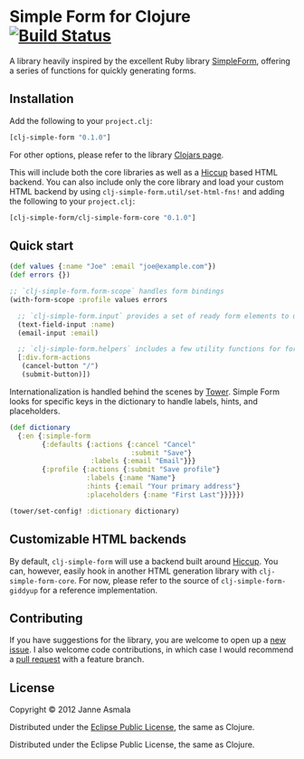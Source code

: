 Simple Form for Clojure [![Build Status](https://secure.travis-ci.org/asmala/clj-simple-form.png?branch=master)](http://travis-ci.org/asmala/clj-simple-form)
=======================

A library heavily inspired by the excellent Ruby library
[SimpleForm](https://github.com/plataformatec/simple_form), offering a
series of functions for quickly generating forms. 


## Installation

Add the following to your `project.clj`:

```clojure
[clj-simple-form "0.1.0"]
```

For other options, please refer to the library
[Clojars page](https://clojars.org/giddyup).

This will include both the core libraries as well as a
[Hiccup](https://github.com/weavejester/hiccup/) based HTML backend.
You can also include only the core library and load your custom HTML
backend by using `clj-simple-form.util/set-html-fns!` and adding the
following to your `project.clj`:

```clojure
[clj-simple-form/clj-simple-form-core "0.1.0"]
```


## Quick start

```clojure
(def values {:name "Joe" :email "joe@example.com"})
(def errors {})

;; `clj-simple-form.form-scope` handles form bindings
(with-form-scope :profile values errors

  ;; `clj-simple-form.input` provides a set of ready form elements to use
  (text-field-input :name)
  (email-input :email)

  ;; `clj-simple-form.helpers` includes a few utility functions for forms
  [:div.form-actions
   (cancel-button "/")
   (submit-button)])
```

Internationalization is handled behind the scenes by
[Tower](https://github.com/ptaoussanis/tower). Simple Form looks for
specific keys in the dictionary to handle labels, hints, and
placeholders.

```clojure
(def dictionary
  {:en {:simple-form
        {:defaults {:actions {:cancel "Cancel"
                              :submit "Save"}
                    :labels {:email "Email"}}}
        {:profile {:actions {:submit "Save profile"}
                   :labels {:name "Name"}
                   :hints {:email "Your primary address"}
                   :placeholders {:name "First Last"}}}}})

(tower/set-config! :dictionary dictionary)
```


## Customizable HTML backends

By default, `clj-simple-form` will use a backend built around
[Hiccup](https://github.com/weavejester/hiccup/). You can, however,
easily hook in another HTML generation library with
`clj-simple-form-core`. For now, please refer to the source of
`clj-simple-form-giddyup` for a reference implementation.


## Contributing

If you have suggestions for the library, you are welcome to open up a
[new issue](https://github.com/asmala/clj-simple-form/issues/new). I also
welcome code contributions, in which case I would recommend a
[pull request](https://help.github.com/articles/using-pull-requests)
with a feature branch.


## License

Copyright © 2012 Janne Asmala

Distributed under the
[Eclipse Public License](http://www.eclipse.org/legal/epl-v10.html),
the same as Clojure.

Distributed under the Eclipse Public License, the same as Clojure.
